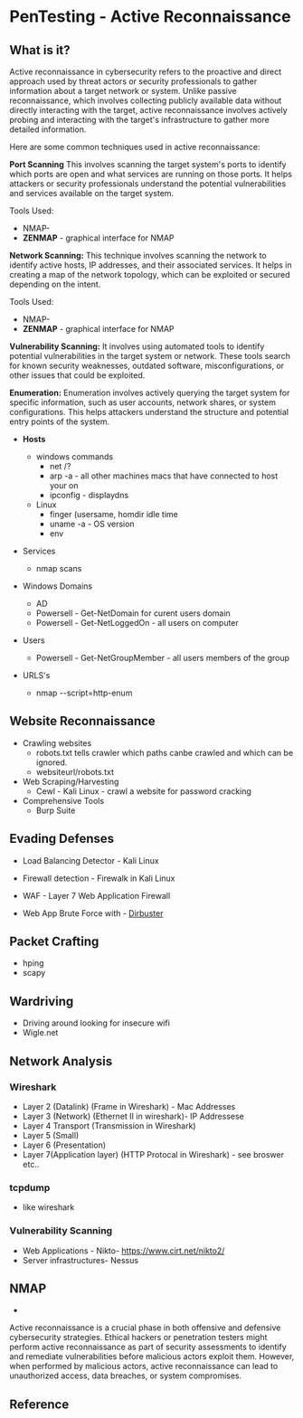 # PenTesting - Active Reconnaissance

## What is it?

Active reconnaissance in cybersecurity refers to the proactive and direct approach used by threat actors or security professionals to gather information about a target network or system. Unlike passive reconnaissance, which involves collecting publicly available data without directly interacting with the target, active reconnaissance involves actively probing and interacting with the target's infrastructure to gather more detailed information.

Here are some common techniques used in active reconnaissance:

**Port Scanning** This involves scanning the target system's ports to identify which ports are open and what services are running on those ports. It helps attackers or security professionals understand the potential vulnerabilities and services available on the target system.

Tools Used:
- NMAP- 
- **ZENMAP** - graphical interface for NMAP

**Network Scanning:** This technique involves scanning the network to identify active hosts, IP addresses, and their associated services. It helps in creating a map of the network topology, which can be exploited or secured depending on the intent.

Tools Used:
- NMAP- 
- **ZENMAP** - graphical interface for NMAP

**Vulnerability Scanning:** It involves using automated tools to identify potential vulnerabilities in the target system or network. These tools search for known security weaknesses, outdated software, misconfigurations, or other issues that could be exploited.

**Enumeration:** Enumeration involves actively querying the target system for specific information, such as user accounts, network shares, or system configurations. This helps attackers understand the structure and potential entry points of the system.

- **Hosts**
    - windows commands
        - net /?
        - arp -a - all other machines macs that have connected to host your on
        - ipconfig - displaydns
    - Linux
        - finger (usersame, homdir idle time
        - uname -a - OS version
        - env 
- Services
    - nmap scans
- Windows Domains
    - AD
    - Powersell - Get-NetDomain for curent users domain
    - Powersell - Get-NetLoggedOn - all users on computer

- Users 
    - Powersell - Get-NetGroupMember - all users members of the group
- URLS's
    - nmap --script=http-enum <target url>

## Website Reconnaissance
- Crawling websites
    - robots.txt tells crawler which paths canbe crawled and which can be ignored.
    - websiteurl/robots.txt
- Web Scraping/Harvesting
    - Cewl - Kali Linux - crawl a website for password cracking
- Comprehensive Tools
    - Burp Suite 

## Evading Defenses
- Load Balancing Detector - Kali Linux
- Firewall detection - Firewalk in Kali Linux
- WAF - Layer 7 Web Application Firewall

- Web App Brute Force with - [Dirbuster](https://macdownload.informer.com/dirbuster/) 

## Packet Crafting
- hping
- scapy

## Wardriving
- Driving around looking for insecure wifi
- Wigle.net

## Network Analysis
### Wireshark
- Layer 2 (Datalink) (Frame in Wireshark) - Mac Addresses 
- Layer 3 (Network) (Ethernet II in wireshark)- IP Addressese
- Layer 4 Transport (Transmission in Wireshark)
- Layer 5 (Small)
- Layer 6 (Presentation) 
- Layer 7(Application layer) (HTTP Protocal in Wireshark) - see broswer etc.. 

### tcpdump
- like wireshark 

### Vulnerability Scanning

- Web Applications - Nikto- https://www.cirt.net/nikto2/
- Server infrastructures- Nessus

## NMAP

- 

Active reconnaissance is a crucial phase in both offensive and defensive cybersecurity strategies. Ethical hackers or penetration testers might perform active reconnaissance as part of security assessments to identify and remediate vulnerabilities before malicious actors exploit them. However, when performed by malicious actors, active reconnaissance can lead to unauthorized access, data breaches, or system compromises.

## Reference

    










